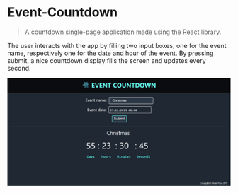 # Event-Countdown
> A countdown single-page application made using the React library.

The user interacts with the app by filling two input boxes, one for the event name, respectively one for 
the date and hour of the event. By pressing submit, a nice countdown display fills the screen and updates every second.
  
    
    
![alt text](/src/png/event.png "Title")

